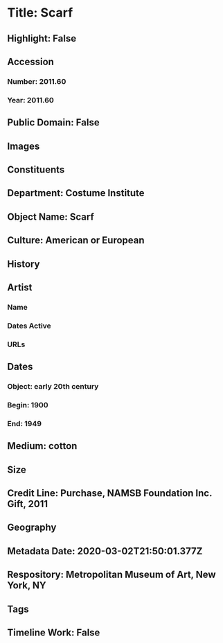 # Title: Scarf
## Highlight: False
## Accession
### Number: 2011.60
### Year: 2011.60
## Public Domain: False
## Images
## Constituents
## Department: Costume Institute
## Object Name: Scarf
## Culture: American or European
## History
## Artist
### Name
### Dates Active
### URLs
## Dates
### Object: early 20th century
### Begin: 1900
### End: 1949
## Medium: cotton
## Size
## Credit Line: Purchase, NAMSB Foundation Inc. Gift, 2011
## Geography
## Metadata Date: 2020-03-02T21:50:01.377Z
## Respository: Metropolitan Museum of Art, New York, NY
## Tags
## Timeline Work: False